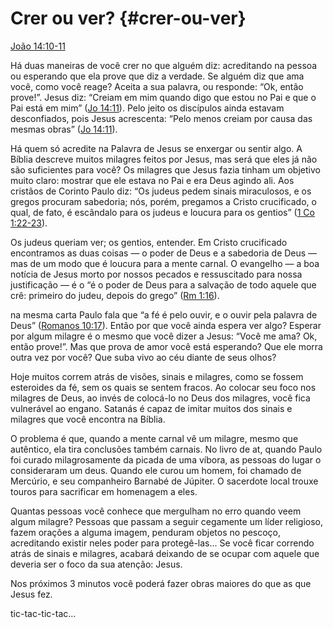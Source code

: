 # Crer ou ver? {#crer-ou-ver}

[João 14:10-11](http://bibliaonline.com.br/acf/jo/14/10-11)

Há duas maneiras de você crer no que alguém diz: acreditando na pessoa ou esperando que ela prove que diz a verdade. Se alguém diz que ama você, como você reage? Aceita a sua palavra, ou responde: “Ok, então prove!”. Jesus diz: “Creiam em mim quando digo que estou no Pai e que o Pai está em mim” ([Jo 14:11](http://bibliaonline.com.br/acf/jo/14/11)). Pelo jeito os discípulos ainda estavam desconfiados, pois Jesus acrescenta: “Pelo menos creiam por causa das mesmas obras” ([Jo 14:11](http://bibliaonline.com.br/acf/jo/14/11)).

Há quem só acredite na Palavra de Jesus se enxergar ou sentir algo. A Bíblia descreve muitos milagres feitos por Jesus, mas será que eles já não são suficientes para você? Os milagres que Jesus fazia tinham um objetivo muito claro: mostrar que ele estava no Pai e era Deus agindo ali. Aos cristãos de Corinto Paulo diz: “Os judeus pedem sinais miraculosos, e os gregos procuram sabedoria; nós, porém, pregamos a Cristo crucificado, o qual, de fato, é escândalo para os judeus e loucura para os gentios” ([1 Co 1:22-23](http://bibliaonline.com.br/acf/1co/1/22-23)).

Os judeus queriam ver; os gentios, entender. Em Cristo crucificado encontramos as duas coisas — o poder de Deus e a sabedoria de Deus — mas de um modo que é loucura para a mente carnal. O evangelho — a boa notícia de Jesus morto por nossos pecados e ressuscitado para nossa justificação — é o “é o poder de Deus para a salvação de todo aquele que crê: primeiro do judeu, depois do grego” ([Rm 1:16](http://bibliaonline.com.br/acf/rm/1/16)).

na mesma carta Paulo fala que “a fé é pelo ouvir, e o ouvir pela palavra de Deus” ([Romanos 10:17](http://bibliaonline.com.br/acf/rm/10/17)). Então por que você ainda espera ver algo? Esperar por algum milagre é o mesmo que você dizer a Jesus: “Você me ama? Ok, então prove!”. Mas que prova de amor você está esperando? Que ele morra outra vez por você? Que suba vivo ao céu diante de seus olhos?

Hoje muitos correm atrás de visões, sinais e milagres, como se fossem esteroides da fé, sem os quais se sentem fracos. Ao colocar seu foco nos milagres de Deus, ao invés de colocá-lo no Deus dos milagres, você fica vulnerável ao engano. Satanás é capaz de imitar muitos dos sinais e milagres que você encontra na Bíblia.

O problema é que, quando a mente carnal vê um milagre, mesmo que autêntico, ela tira conclusões também carnais. No livro de at, quando Paulo foi curado milagrosamente da picada de uma víbora, as pessoas do lugar o consideraram um deus. Quando ele curou um homem, foi chamado de Mercúrio, e seu companheiro Barnabé de Júpiter. O sacerdote local trouxe touros para sacrificar em homenagem a eles.

Quantas pessoas você conhece que mergulham no erro quando veem algum milagre? Pessoas que passam a seguir cegamente um líder religioso, fazem orações a alguma imagem, penduram objetos no pescoço, acreditando existir neles poder para protegê-las... Se você ficar correndo atrás de sinais e milagres, acabará deixando de se ocupar com aquele que deveria ser o foco da sua atenção: Jesus.

Nos próximos 3 minutos você poderá fazer obras maiores do que as que Jesus fez.

tic-tac-tic-tac...
